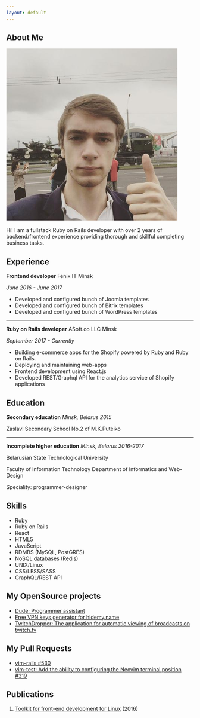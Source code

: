 ```yaml
---
layout: default
---
```


## About Me

<img class="profile-picture" src="avatar.jpeg">

Hi! I am a fullstack Ruby on Rails developer with over 2 years of backend/frontend experience providing thorough and skillful completing business tasks.

## Experience

**Frontend developer**
Fenix IT
Minsk

_June 2016 - June 2017_

- Developed and configured bunch of Joomla templates 
- Developed and configured bunch of Bitrix templates 
- Developed and configured bunch of WordPress templates 

---

**Ruby on Rails developer**
ASoft.co LLC
Minsk

_September 2017 - Currently_

- Building e-commerce apps for the Shopify powered by Ruby and Ruby on Rails.
- Deploying and maintaining web-apps
- Frontend development using React.js
- Developed REST/Graphql API for the analytics service of Shopify applications

## Education

**Secondary education**
_Minsk, Belarus 2015_

Zaslavl Secondary School No.2 of M.K.Puteiko

---

**Incomplete higher education**
_Minsk, Belarus 2016-2017_

Belarusian State Technological University

Faculty of Information Technology
Department of Informatics and Web-Design

Speciality: programmer-designer

## Skills
* Ruby
* Ruby on Rails
* React
* HTML5
* JavaScript
* RDMBS (MySQL, PostGRES)
* NoSQL databases (Redis)
* UNIX/Linux
* CSS/LESS/SASS
* GraphQL/REST API

## My OpenSource projects

* [Dude: Programmer assistant](https://github.com/npupko/dude)
* [Free VPN keys generator for hidemy.name](https://github.com/npupko/vpn_generator)
* [TwitchDropper: The application for automatic viewing of broadcasts on twitch.tv](https://github.com/npupko/twitch_dropper)

## My Pull Requests
* [vim-rails #530](https://github.com/tpope/vim-rails/pull/530)
* [vim-test: Add the ability to configuring the Neovim terminal position #319](https://github.com/janko-m/vim-test/pull/319)


## Publications
1. [Toolkit for front-end development for Linux](https://habr.com/post/312508/) (2016)
